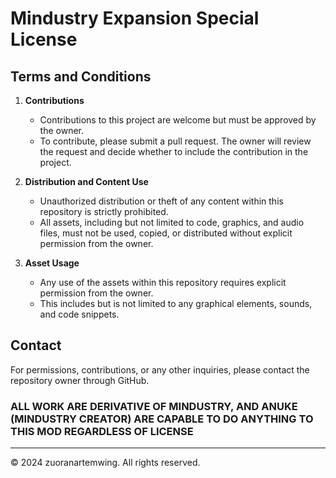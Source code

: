 # Mindustry Expansion Special License

## Terms and Conditions

1. **Contributions**
   - Contributions to this project are welcome but must be approved by the owner. 
   - To contribute, please submit a pull request. The owner will review the request and decide whether to include the contribution in the project.

2. **Distribution and Content Use**
   - Unauthorized distribution or theft of any content within this repository is strictly prohibited.
   - All assets, including but not limited to code, graphics, and audio files, must not be used, copied, or distributed without explicit permission from the owner.

3. **Asset Usage**
   - Any use of the assets within this repository requires explicit permission from the owner.
   - This includes but is not limited to any graphical elements, sounds, and code snippets.

## Contact
For permissions, contributions, or any other inquiries, please contact the repository owner through GitHub.

### ALL WORK ARE DERIVATIVE OF MINDUSTRY, AND ANUKE (MINDUSTRY CREATOR) ARE CAPABLE TO DO ANYTHING TO THIS MOD REGARDLESS OF LICENSE
---

© 2024 zuoranartemwing. All rights reserved.
